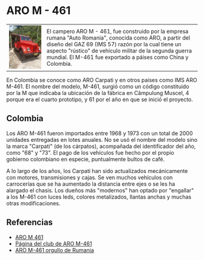 # ARO M - 461

<table>
  <tr>
    <td style="{widht:50%}">
      <img src="ARO_Carpati_M461.jpg" alt="ARO M 461" width="500px"/>
    </td>
    <td>
      El campero ARO M - 461, fue construido por la empresa rumana "Auto Romania", conocida como ARO, a partir del diseño del GAZ 69 (IMS 57) razón por la cual tiene un aspecto "rústico" de vehículo militar de la segunda guerra mundial. El M-461 fue exportado a páises como China y Colombia. 
    </td>
  </tr>
</table>

En Colombia se conoce como ARO Carpati y en otros países como IMS ARO M-461. El nombre del modelo,  M-461, surgió como un código constituido por la M que indicaba la ubicación de la fábrica en Câmpulung Muscel, 4 porque era el cuarto prototipo, y 61 por el año en que se inició el proyecto.

## Colombia

Los ARO M-461 fueron importados entre 1968 y 1973 con un total de 2000 unidades entregadas en lotes anuales. No se usó el nombre del modelo sino la marca "Carpati" (de los cárpatos), acompañada del identificador del año, como "68" y "73". El pago de los vehículos fue hecho por el propio gobierno colombiano en especie, puntualmente bultos de café.

A lo largo de los años, los Carpati han sido actualizados mecánicamente con motores, transmisiones y cajas. Se ven muchos vehículos con carrocerías que se ha aumentado la distancia entre ejes o se les ha alargado el chasis. Los dueños más "modernos" han optado por "engallar" a los M-461 con luces leds, colores metalizados, llantas anchas y muchas otras modificaciones.

## Referencias

- [ARO M 461](https://www.autoevolution.com/cars/aro-m-461-1963.html#aeng_aro-muscel-m-461-1963-25)
- [Página del club de ARO M-461](https://www.aro-m461.cz/)
- [ARO M-461 orgullo de Rumania](https://www.classic-autocars.com/aro-m461-orgoglio-romania/)





